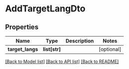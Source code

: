 # AddTargetLangDto

## Properties
Name | Type | Description | Notes
------------ | ------------- | ------------- | -------------
**target_langs** | **list[str]** |  | [optional] 

[[Back to Model list]](../README.md#documentation-for-models) [[Back to API list]](../README.md#documentation-for-api-endpoints) [[Back to README]](../README.md)


